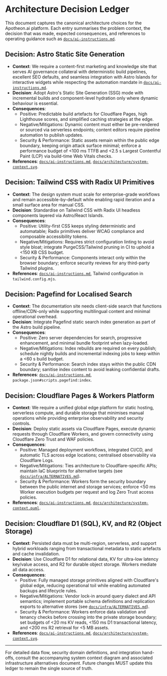 # Architecture Decision Ledger

This document captures the canonical architecture choices for the Apotheon.ai platform. Each entry summarises the problem context, the decision that was made, expected consequences, and references to operating guidance such as [`docs/ai-instructions.md`](../ai-instructions.md).

## Decision: Astro Static Site Generation

- **Context**: We require a content-first marketing and knowledge site that serves AI governance collateral with deterministic build pipelines, excellent SEO defaults, and seamless integration with Astro Islands for interactive widgets while respecting the automation mandate in [`docs/ai-instructions.md`](../ai-instructions.md).
- **Decision**: Adopt Astro's Static Site Generation (SSG) mode with incremental builds and component-level hydration only where dynamic behaviour is essential.
- **Consequences**:
  - Positive: Predictable build artefacts for Cloudflare Pages, high Lighthouse scores, and simplified caching strategies at the edge.
  - Negative/Mitigations: Dynamic content must either be pre-rendered or sourced via serverless endpoints; content editors require pipeline automation to publish updates.
  - Security & Performance: Static assets remain within the public edge boundary, keeping origin attack surface minimal; enforce a performance budget of <100 ms TTFB and <2.5 s Largest Contentful Paint (LCP) via build-time Web Vitals checks.
- **References**: [`docs/ai-instructions.md`](../ai-instructions.md), [`docs/architecture/system-context.svg`](./system-context.svg).

## Decision: Tailwind CSS with Radix UI Primitives

- **Context**: The design system must scale for enterprise-grade workflows and remain accessible-by-default while enabling rapid iteration and a small surface area for manual CSS.
- **Decision**: Standardise on Tailwind CSS with Radix UI headless components layered via Astro/React Islands.
- **Consequences**:
  - Positive: Utility-first CSS keeps styling deterministic and automatable; Radix primitives deliver WCAG compliance and composable accessibility tokens.
  - Negative/Mitigations: Requires strict configuration linting to avoid style bloat; integrate PurgeCSS/Tailwind pruning in CI to uphold a <150 KB CSS budget.
  - Security & Performance: Components interact only within the browser boundary; enforce security reviews for any third-party Tailwind plugins.
- **References**: [`docs/ai-instructions.md`](../ai-instructions.md), Tailwind configuration in `tailwind.config.mjs`.

## Decision: Pagefind for Localised Search

- **Context**: The documentation site needs client-side search that functions offline/CDN-only while supporting multilingual content and minimal operational overhead.
- **Decision**: Integrate Pagefind static search index generation as part of the Astro build pipeline.
- **Consequences**:
  - Positive: Zero server dependencies for search, progressive enhancement, and minimal bundle footprint when lazy-loaded.
  - Negative/Mitigations: Index rebuilds are required on every publish; schedule nightly builds and incremental indexing jobs to keep within a <60 s build budget.
  - Security & Performance: Search index stays within the public CDN boundary; sanitise index content to avoid leaking confidential drafts.
- **References**: [`docs/ai-instructions.md`](../ai-instructions.md), `package.json#scripts.pagefind:index`.

## Decision: Cloudflare Pages & Workers Platform

- **Context**: We require a unified global edge platform for static hosting, serverless compute, and durable storage that minimises manual operations while providing enterprise observability and security controls.
- **Decision**: Deploy static assets via Cloudflare Pages, execute dynamic requests through Cloudflare Workers, and govern connectivity using Cloudflare Zero Trust and WAF policies.
- **Consequences**:
  - Positive: Managed deployment workflows, integrated CI/CD, and automatic TLS across edge locations; centralised observability via Cloudflare Logs.
  - Negative/Mitigations: Ties architecture to Cloudflare-specific APIs; maintain IaC blueprints for alternative targets (see [`docs/infra/ALTERNATIVES.md`](../infra/ALTERNATIVES.md)).
  - Security & Performance: Workers form the security boundary between the public internet and storage services; enforce <50 ms Worker execution budgets per request and log Zero Trust access policies.
- **References**: [`docs/ai-instructions.md`](../ai-instructions.md), [`docs/architecture/system-context.puml`](./system-context.puml).

## Decision: Cloudflare D1 (SQL), KV, and R2 (Object Storage)

- **Context**: Persisted data must be multi-region, serverless, and support hybrid workloads ranging from transactional metadata to static artefacts and cache invalidation.
- **Decision**: Use Cloudflare D1 for relational data, KV for ultra-low latency key/value access, and R2 for durable object storage. Workers mediate all data access.
- **Consequences**:
  - Positive: Fully managed storage primitives aligned with Cloudflare's global edge, reducing operational toil while enabling automated backups and lifecycle rules.
  - Negative/Mitigations: Vendor lock-in around query dialect and API semantics; implement portable schema definitions and replication exports to alternative stores (see [`docs/infra/ALTERNATIVES.md`](../infra/ALTERNATIVES.md)).
  - Security & Performance: Workers enforce data validation and tenancy checks before crossing into the private storage boundary; set budgets of <20 ms KV reads, <150 ms D1 transactional latency, and <200 ms R2 retrieval for <5 MB assets.
- **References**: [`docs/ai-instructions.md`](../ai-instructions.md), [`docs/architecture/system-context.svg`](./system-context.svg).

---

For detailed data flow, security domain definitions, and integration hand-offs, consult the accompanying system context diagram and associated infrastructure alternatives document. Future changes MUST update this ledger to remain the single source of truth.
